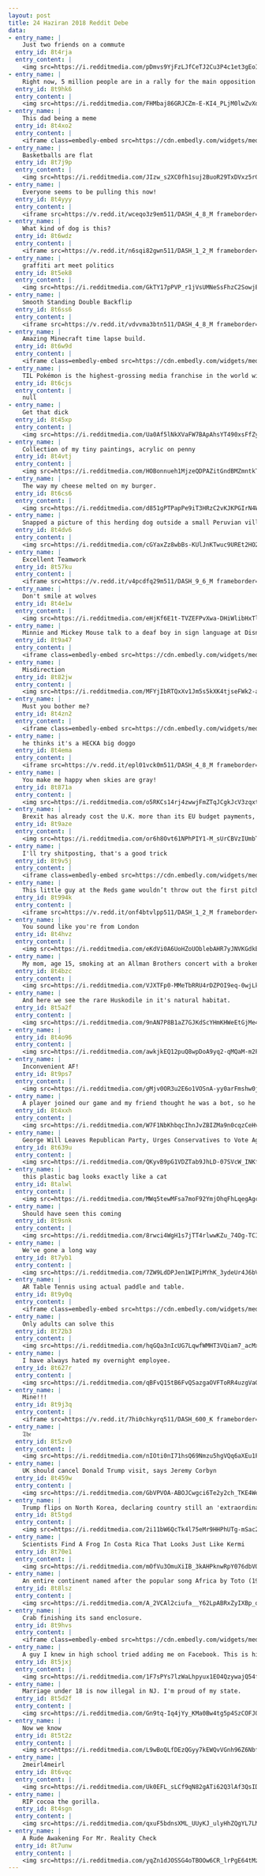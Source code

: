 ```yaml
---
layout: post
title: 24 Haziran 2018 Reddit Debe
data:
- entry_name: |
    Just two friends on a commute
  entry_id: 8t4rja
  entry_content: |
    <img src=https://i.redditmedia.com/pDmvs9YjFzLJfCeTJ2Cu3P4c1et3gEoI5sLaw08xuPM.jpg?s=bd0e7dfe0dda6085d1190df271c1438a frameborder=0>
- entry_name: |
    Right now, 5 million people are in a rally for the main opposition candidate against Erdoğan.
  entry_id: 8t9hk6
  entry_content: |
    <img src=https://i.redditmedia.com/FHMbaj86GRJCZm-E-KI4_PLjM0lwZvXdrijuX3kHP3I.jpg?s=d92e306e43251bd8fef753c723e1b9d7 frameborder=0>
- entry_name: |
    This dad being a meme
  entry_id: 8t4xo2
  entry_content: |
    <iframe class=embedly-embed src=https://cdn.embedly.com/widgets/media.html?src=https%3A%2F%2Fgfycat.com%2Fifr%2FEquatorialCreamyKouprey&url=https%3A%2F%2Fgfycat.com%2FEquatorialCreamyKouprey&image=https%3A%2F%2Fthumbs.gfycat.com%2FEquatorialCreamyKouprey-size_restricted.gif&key=522baf40bd3911e08d854040d3dc5c07&type=text%2Fhtml&schema=gfycat width=236 height=416 scrolling=no frameborder=0 allowfullscreen></iframe>
- entry_name: |
    Basketballs are flat
  entry_id: 8t7j9p
  entry_content: |
    <img src=https://i.redditmedia.com/JIzw_s2XC0fh1suj2BuoR29TxDVxz5rG57QoSV5cJik.jpg?s=4dba0fa8b4d562b3f9f5e16fc01cd53d frameborder=0>
- entry_name: |
    Everyone seems to be pulling this now!
  entry_id: 8t4yyy
  entry_content: |
    <iframe src=https://v.redd.it/wceqo3z9em511/DASH_4_8_M frameborder=0></iframe>
- entry_name: |
    What kind of dog is this?
  entry_id: 8t6wdz
  entry_content: |
    <iframe src=https://v.redd.it/n6sqi82gwn511/DASH_1_2_M frameborder=0></iframe>
- entry_name: |
    graffiti art meet politics
  entry_id: 8t5ek8
  entry_content: |
    <img src=https://i.redditmedia.com/GkTY17pPVP_r1jVsUMNeSsFhzC2SowjEygljlVxbchQ.jpg?s=6c87d48650817b66eef652ac19e76d2b frameborder=0>
- entry_name: |
    Smooth Standing Double Backflip
  entry_id: 8t6ss6
  entry_content: |
    <iframe src=https://v.redd.it/vdvvma3btn511/DASH_4_8_M frameborder=0></iframe>
- entry_name: |
    Amazing Minecraft time lapse build.
  entry_id: 8t6w9d
  entry_content: |
    <iframe class=embedly-embed src=https://cdn.embedly.com/widgets/media.html?src=https%3A%2F%2Fgfycat.com%2Fifr%2FClumsyTanGibbon&url=https%3A%2F%2Fgfycat.com%2FClumsyTanGibbon&image=https%3A%2F%2Fthumbs.gfycat.com%2FClumsyTanGibbon-size_restricted.gif&key=522baf40bd3911e08d854040d3dc5c07&type=text%2Fhtml&schema=gfycat width=600 height=338 scrolling=no frameborder=0 allowfullscreen></iframe>
- entry_name: |
    TIL Pokémon is the highest-grossing media franchise in the world with $59 Billion in revenue, $16 Billion more than Star Wars
  entry_id: 8t6cjs
  entry_content: |
    null
- entry_name: |
    Get that dick
  entry_id: 8t45xp
  entry_content: |
    <img src=https://i.redditmedia.com/Ua0Af5lNkXVaFW7BApAhsYT490xsFfZynTlI1jctZI4.jpg?s=c3443e785d1d095269511769c8bc8056 frameborder=0>
- entry_name: |
    Collection of my tiny paintings, acrylic on penny
  entry_id: 8t4vtj
  entry_content: |
    <img src=https://i.redditmedia.com/HOBonnueh1MjzeQDPAZitGndBMZmntkTKmRoILlsli0.jpg?s=14c4dbdb256737a5315e8a9bd215bf50 frameborder=0>
- entry_name: |
    The way my cheese melted on my burger.
  entry_id: 8t6cs6
  entry_content: |
    <img src=https://i.redditmedia.com/d851gPTPapPe9iT3HRzC2vKJKPGIrN4W2klEfQyE1es.jpg?s=76f3ae9e9c3fb5c2a3447d739aca6e4c frameborder=0>
- entry_name: |
    Snapped a picture of this herding dog outside a small Peruvian village right before he got back to work.
  entry_id: 8t4dv6
  entry_content: |
    <img src=https://i.redditmedia.com/cGYaxZz8wbBs-KUlJnKTwuc9UREt2HO2bP_SaVOZOXM.jpg?s=5c3994cca4a2f7507882eb00c947390a frameborder=0>
- entry_name: |
    Excellent Teamwork
  entry_id: 8t57ku
  entry_content: |
    <iframe src=https://v.redd.it/v4pcdfq29m511/DASH_9_6_M frameborder=0></iframe>
- entry_name: |
    Don't smile at wolves
  entry_id: 8t4e1w
  entry_content: |
    <img src=https://i.redditmedia.com/eHjKf6E1t-TVZEFPvXwa-DHiWlibHxTlwxF22zCf0uk.gif?fm=jpg&s=384f7d63599b0e0e74bb2ed7ad827d93 frameborder=0>
- entry_name: |
    Minnie and Mickey Mouse talk to a deaf boy in sign language at Disneyland.
  entry_id: 8t9a47
  entry_content: |
    <iframe class=embedly-embed src=https://cdn.embedly.com/widgets/media.html?src=https%3A%2F%2Fgfycat.com%2Fifr%2FForthrightHelpfulDormouse&url=https%3A%2F%2Fgfycat.com%2Fforthrighthelpfuldormouse&image=https%3A%2F%2Fthumbs.gfycat.com%2FForthrightHelpfulDormouse-size_restricted.gif&key=522baf40bd3911e08d854040d3dc5c07&type=text%2Fhtml&schema=gfycat width=600 height=1067 scrolling=no frameborder=0 allowfullscreen></iframe>
- entry_name: |
    Misdirection
  entry_id: 8t82jw
  entry_content: |
    <img src=https://i.redditmedia.com/MFYjIbRTQxXv1Jm5s5kXK4tjseFWk2-agqODuIfvbKU.jpg?s=3544c8a234601452aa8813b2b8b88166 frameborder=0>
- entry_name: |
    Must you bother me?
  entry_id: 8t4zn2
  entry_content: |
    <iframe class=embedly-embed src=https://cdn.embedly.com/widgets/media.html?src=https%3A%2F%2Fgfycat.com%2Fifr%2FConcernedScalyBlackfly&url=https%3A%2F%2Fgfycat.com%2FConcernedScalyBlackfly&image=https%3A%2F%2Fthumbs.gfycat.com%2FConcernedScalyBlackfly-size_restricted.gif&key=522baf40bd3911e08d854040d3dc5c07&type=text%2Fhtml&schema=gfycat width=276 height=480 scrolling=no frameborder=0 allowfullscreen></iframe>
- entry_name: |
    he thinks it's a HECKA big doggo
  entry_id: 8t4ema
  entry_content: |
    <iframe src=https://v.redd.it/epl01vck0m511/DASH_4_8_M frameborder=0></iframe>
- entry_name: |
    You make me happy when skies are gray!
  entry_id: 8t871a
  entry_content: |
    <img src=https://i.redditmedia.com/o5RKCs14rj4zwwjFmZTqJCgkJcV3zqxtRL9JGKujUws.jpg?s=b84a9c439f22fe1883516e3569869dd6 frameborder=0>
- entry_name: |
    Brexit has already cost the U.K. more than its EU budget payments, study shows
  entry_id: 8t9aze
  entry_content: |
    <img src=https://i.redditmedia.com/or6h8Ovt61NPhPIY1-M_sUrCBVzIUmbTnYN4oGCBM6s.jpg?s=4dd9b7f2d5e7352fceb4a15d3a7a03a7 frameborder=0>
- entry_name: |
    I'll try shitposting, that's a good trick
  entry_id: 8t9v5j
  entry_content: |
    <iframe class=embedly-embed src=https://cdn.embedly.com/widgets/media.html?src=https%3A%2F%2Fgfycat.com%2Fifr%2FConstantCarefulAmericanshorthair&url=https%3A%2F%2Fgfycat.com%2FConstantCarefulAmericanshorthair&image=https%3A%2F%2Fthumbs.gfycat.com%2FConstantCarefulAmericanshorthair-size_restricted.gif&key=522baf40bd3911e08d854040d3dc5c07&type=text%2Fhtml&schema=gfycat width=600 height=338 scrolling=no frameborder=0 allowfullscreen></iframe>
- entry_name: |
    This little guy at the Reds game wouldn’t throw out the first pitch until he was on the mound
  entry_id: 8t994k
  entry_content: |
    <iframe src=https://v.redd.it/onf4btvlpp511/DASH_1_2_M frameborder=0></iframe>
- entry_name: |
    You sound like you're from London
  entry_id: 8t4hvz
  entry_content: |
    <img src=https://i.redditmedia.com/eKdVi0A6UoHZoUOblebAHR7yJNVKGdkEHX7dwhfn1A0.jpg?s=95d7f0526b2bd59856773c76c625836f frameborder=0>
- entry_name: |
    My mom, age 15, smoking at an Allman Brothers concert with a broken arm. Watkins Glen '73
  entry_id: 8t4bzc
  entry_content: |
    <img src=https://i.redditmedia.com/VJXTFp0-MMeTbRRU4rDZPOI9eq-0wjLkItUlPVpB6Kg.jpg?s=bb63245b5aa1336bc6cbfd94609ba84f frameborder=0>
- entry_name: |
    And here we see the rare Huskodile in it's natural habitat.
  entry_id: 8t5a2f
  entry_content: |
    <img src=https://i.redditmedia.com/9nAN7P8B1aZ7GJKdScYHmKHWeEtGjMe4xVtT6PgZZ8k.jpg?s=4003712fce7228f0f41cf9185562005b frameborder=0>
- entry_name: |
  entry_id: 8t4o96
  entry_content: |
    <img src=https://i.redditmedia.com/awkjkEQ12puQ8wpDoA9yq2-qMQaM-m2FohUulYr4u08.png?s=7fa222d388eefd5f66b6f6ca41d182ef frameborder=0>
- entry_name: |
    Inconvenient AF!
  entry_id: 8t9ps7
  entry_content: |
    <img src=https://i.redditmedia.com/gMjv0OR3u2E6o1VOSnA-yy0arFmshw0jhajnky1V85c.jpg?s=16e21c47ccea15925ccb550d997d47c5 frameborder=0>
- entry_name: |
    A player joined our game and my friend thought he was a bot, so he grabbed his head and forced him to watch the tutorial video. It only made this funnier after we realized he wasn't a bot. Game is Human:Fall Flat
  entry_id: 8t4xxh
  entry_content: |
    <img src=https://i.redditmedia.com/W7F1NbKhbqcIhnJvZBIZMa9n0cqzCeHv2dwfz0j4DcU.jpg?s=6ba809259a89c779f413eb1bb13e82ee frameborder=0>
- entry_name: |
    George Will Leaves Republican Party, Urges Conservatives to Vote Against Donald Trump
  entry_id: 8t639u
  entry_content: |
    <img src=https://i.redditmedia.com/QKyvB9pG1VDZTab9JhLD-07SVcW_INKfr4jBLrMA3wQ.jpg?s=9168340e84020292676a445bbcb752a3 frameborder=0>
- entry_name: |
    this plastic bag looks exactly like a cat
  entry_id: 8talwl
  entry_content: |
    <img src=https://i.redditmedia.com/MWq5tewMFsa7moF92YmjOhqFhLqegAgcQsC3sGuxWew.jpg?s=81dcca82d7a6630efaefa7bcf12d1aa9 frameborder=0>
- entry_name: |
    Should have seen this coming
  entry_id: 8t9snk
  entry_content: |
    <img src=https://i.redditmedia.com/8rwci4WgH1s7jTT4rlwwKZu_74Og-TCIFR20JQptytA.jpg?s=f2226f2b9f43547244456be78fbee002 frameborder=0>
- entry_name: |
    We've gone a long way
  entry_id: 8t7yb1
  entry_content: |
    <img src=https://i.redditmedia.com/7ZW9LdDPJen1WIPiMYhK_3ydeUr4J6bVOUYil6vkLok.jpg?s=fbd67c00a39ba78539d558da655dfec2 frameborder=0>
- entry_name: |
    AR Table Tennis using actual paddle and table.
  entry_id: 8t9y0q
  entry_content: |
    <iframe class=embedly-embed src=https://cdn.embedly.com/widgets/media.html?src=https%3A%2F%2Fgfycat.com%2Fifr%2FGranularScientificCrab&url=https%3A%2F%2Fgfycat.com%2FGranularScientificCrab&image=https%3A%2F%2Fthumbs.gfycat.com%2FGranularScientificCrab-size_restricted.gif&key=2aa3c4d5f3de4f5b9120b660ad850dc9&type=text%2Fhtml&schema=gfycat width=600 height=338 scrolling=no frameborder=0 allowfullscreen></iframe>
- entry_name: |
    Only adults can solve this
  entry_id: 8t72b3
  entry_content: |
    <img src=https://i.redditmedia.com/hqGQa3nIcUG7LqwfWMHT3VQiam7_acMxQj9Usi_THWU.png?s=b79fd0f474927e113dc4ba22dfb71a3b frameborder=0>
- entry_name: |
    I have always hated my overnight employee.
  entry_id: 8t627r
  entry_content: |
    <img src=https://i.redditmedia.com/qBFvQ15tB6FvQSazgaOVFToRR4uzgVaG5T0hgO5nEmg.jpg?s=0476eeca4045517534b5592e193f0412 frameborder=0>
- entry_name: |
    Mine!!!
  entry_id: 8t9j3q
  entry_content: |
    <iframe src=https://v.redd.it/7hi0chkyrq511/DASH_600_K frameborder=0></iframe>
- entry_name: |
    𝔗𝔥𝔢
  entry_id: 8t5zv0
  entry_content: |
    <img src=https://i.redditmedia.com/nIOti0nI71hsQ69Nmzu5hgVQq6aXEu1FOHn6rGZjgTo.jpg?s=a1ad168784ef7abac65c00e8af147742 frameborder=0>
- entry_name: |
    UK should cancel Donald Trump visit, says Jeremy Corbyn
  entry_id: 8t459w
  entry_content: |
    <img src=https://i.redditmedia.com/GbVPVOA-ABOJCwgci6Te2y2ch_TKE4WeQI6ZipudxBo.jpg?s=e377ff69af70c3938566a6ce291ab1bb frameborder=0>
- entry_name: |
    Trump flips on North Korea, declaring country still an 'extraordinary threat'
  entry_id: 8t5tgd
  entry_content: |
    <img src=https://i.redditmedia.com/2i11bW6QcTk4l75eMr9HHPhUTg-mSac2jNgFPE3OAtk.jpg?s=202043a3210a67861db29781c061604b frameborder=0>
- entry_name: |
    Scientists Find A Frog In Costa Rica That Looks Just Like Kermi
  entry_id: 8t70e1
  entry_content: |
    <img src=https://i.redditmedia.com/mOfVu3OmuXiIB_3kAHPknwRpY076dbVQH95Az35La2E.jpg?s=ce211b574148217ef18ef9c1aed1c7bf frameborder=0>
- entry_name: |
    An entire continent named after the popular song Africa by Toto (1982)
  entry_id: 8t8lsz
  entry_content: |
    <img src=https://i.redditmedia.com/A_2VCAl2ciufa__Y62LpABRxZyIXBp_qeimj0ETZCso.jpg?s=526dde1ed272327bd78786afde0ed862 frameborder=0>
- entry_name: |
    Crab finishing its sand enclosure.
  entry_id: 8t9hvs
  entry_content: |
    <iframe class=embedly-embed src=https://cdn.embedly.com/widgets/media.html?src=https%3A%2F%2Fgfycat.com%2Fifr%2FOnlyLeanGrayreefshark&url=https%3A%2F%2Fgfycat.com%2FOnlyLeanGrayreefshark&image=https%3A%2F%2Fthumbs.gfycat.com%2FOnlyLeanGrayreefshark-size_restricted.gif&key=522baf40bd3911e08d854040d3dc5c07&type=text%2Fhtml&schema=gfycat width=360 height=640 scrolling=no frameborder=0 allowfullscreen></iframe>
- entry_name: |
    A guy I knew in high school tried adding me on Facebook. This is his profile picture.
  entry_id: 8t5jxj
  entry_content: |
    <img src=https://i.redditmedia.com/1F7sPYs7lzWaLhpyux1EO4QzywajQ54f7LNEn6Ne8OI.jpg?s=bdeefab0706dd3d30d3cf8dc165c7b64 frameborder=0>
- entry_name: |
    Marriage under 18 is now illegal in NJ. I'm proud of my state.
  entry_id: 8t5d2f
  entry_content: |
    <img src=https://i.redditmedia.com/Gn9tq-Iq4jYy_KMa0Bw4tg5p4SzCOFJ0cx2XyRY8r8M.jpg?s=f1b49daabfe3c96293919fa1bb5ac597 frameborder=0>
- entry_name: |
    Now we know
  entry_id: 8t5t2z
  entry_content: |
    <img src=https://i.redditmedia.com/L9wBoQLfDEzQGyy7kEWQvVGnh96Z6NbfwHEl_WavYV4.jpg?s=30e00eaace1b538b6e7a733c93e93a7e frameborder=0>
- entry_name: |
    2meirl4meirl
  entry_id: 8t6vqc
  entry_content: |
    <img src=https://i.redditmedia.com/Uk0EFL_sLCf9qN82gATi62Q3lAf3QsID0EOOpfXKUs4.jpg?s=0535dbe1597c194264f98fa74db89299 frameborder=0>
- entry_name: |
    RIP cocoa the gorilla.
  entry_id: 8t4sgn
  entry_content: |
    <img src=https://i.redditmedia.com/qxuF5bdnsXML_UUyKJ_ulyHhZQgYL7LMyBHYkJgzQW4.jpg?s=809a7faa06f1454bff21a5a7c2533840 frameborder=0>
- entry_name: |
    A Rude Awakening For Mr. Reality Check
  entry_id: 8t7unw
  entry_content: |
    <img src=https://i.redditmedia.com/yqZn1dJOSSG4oTBOOw6CR_lrPgE64tMztc_-xGwEwmE.png?s=17312bea50372101b119d6328269c7da frameborder=0>
---
```

